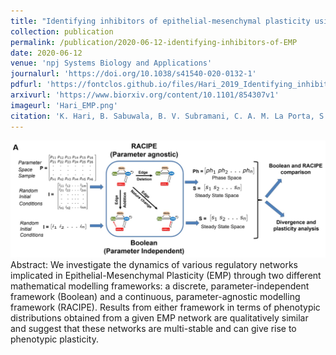 ```yaml
---
title: "Identifying inhibitors of epithelial-mesenchymal plasticity using a network topology based approach"
collection: publication
permalink: /publication/2020-06-12-identifying-inhibitors-of-EMP
date: 2020-06-12
venue: 'npj Systems Biology and Applications'
journalurl: 'https://doi.org/10.1038/s41540-020-0132-1'
pdfurl: 'https://fontclos.github.io/files/Hari_2019_Identifying_inhibitors_of_EMP.pdf'
arxivurl: 'https://www.biorxiv.org/content/10.1101/854307v1'
imageurl: 'Hari_EMP.png'
citation: 'K. Hari, B. Sabuwala, B. V. Subramani, C. A. M. La Porta, S. Zapperi, F. Font-Clos, M. K. Jolly, Identifying inhibitors of epithelial-mesenchymal plasticity using a network topology based approach, biorXiv:854307'
---
```

![image](/images/Hari_EMP.png)  
Abstract: We investigate the dynamics of various regulatory networks implicated in Epithelial-Mesenchymal Plasticity (EMP) through  two different mathematical modelling frameworks: a discrete, parameter-independent framework (Boolean) and a continuous, parameter-agnostic modelling framework (RACIPE). Results from either framework in terms of phenotypic distributions obtained from a given EMP network are qualitatively similar and suggest that these networks are multi-stable and can give rise to phenotypic plasticity.
